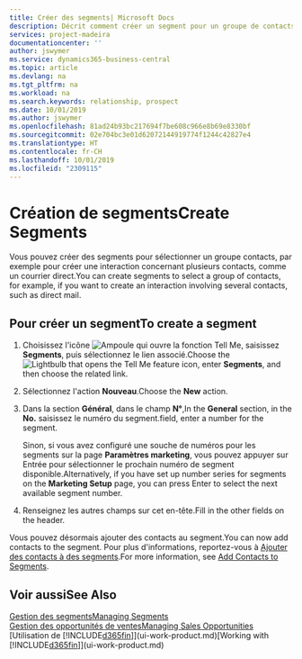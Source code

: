 ```yaml
---
title: Créer des segments| Microsoft Docs
description: Décrit comment créer un segment pour un groupe de contacts dans Business Central, par exemple, afin de cibler plusieurs contacts avec un courrier direct.
services: project-madeira
documentationcenter: ''
author: jswymer
ms.service: dynamics365-business-central
ms.topic: article
ms.devlang: na
ms.tgt_pltfrm: na
ms.workload: na
ms.search.keywords: relationship, prospect
ms.date: 10/01/2019
ms.author: jswymer
ms.openlocfilehash: 81ad24b93bc217694f7be608c966e8b69e8330bf
ms.sourcegitcommit: 02e704bc3e01d62072144919774f1244c42827e4
ms.translationtype: HT
ms.contentlocale: fr-CH
ms.lasthandoff: 10/01/2019
ms.locfileid: "2309115"
---
```

# <a name="create-segments"></a><span data-ttu-id="bdec3-103">Création de segments</span><span class="sxs-lookup"><span data-stu-id="bdec3-103">Create Segments</span></span>
<span data-ttu-id="bdec3-104">Vous pouvez créer des segments pour sélectionner un groupe contacts, par exemple pour créer une interaction concernant plusieurs contacts, comme un courrier direct.</span><span class="sxs-lookup"><span data-stu-id="bdec3-104">You can create segments to select a group of contacts, for example, if you want to create an interaction involving several contacts, such as direct mail.</span></span>

## <a name="to-create-a-segment"></a><span data-ttu-id="bdec3-105">Pour créer un segment</span><span class="sxs-lookup"><span data-stu-id="bdec3-105">To create a segment</span></span>
1. <span data-ttu-id="bdec3-106">Choisissez l'icône ![Ampoule qui ouvre la fonction Tell Me](media/ui-search/search_small.png "Dites-moi ce que vous voulez faire"), saisissez **Segments**, puis sélectionnez le lien associé.</span><span class="sxs-lookup"><span data-stu-id="bdec3-106">Choose the ![Lightbulb that opens the Tell Me feature](media/ui-search/search_small.png "Tell me what you want to do") icon, enter **Segments**, and then choose the related link.</span></span>
2. <span data-ttu-id="bdec3-107">Sélectionnez l'action **Nouveau**.</span><span class="sxs-lookup"><span data-stu-id="bdec3-107">Choose the **New** action.</span></span>
3. <span data-ttu-id="bdec3-108">Dans la section **Général**, dans le champ **N°**,</span><span class="sxs-lookup"><span data-stu-id="bdec3-108">In the **General** section, in the **No.**</span></span> <span data-ttu-id="bdec3-109">saisissez le numéro du segment.</span><span class="sxs-lookup"><span data-stu-id="bdec3-109">field, enter a number for the segment.</span></span>

    <span data-ttu-id="bdec3-110">Sinon, si vous avez configuré une souche de numéros pour les segments sur la page **Paramètres marketing**, vous pouvez appuyer sur Entrée pour sélectionner le prochain numéro de segment disponible.</span><span class="sxs-lookup"><span data-stu-id="bdec3-110">Alternatively, if you have set up number series for segments on the **Marketing Setup** page, you can press Enter to select the next available segment number.</span></span>
4. <span data-ttu-id="bdec3-111">Renseignez les autres champs sur cet en-tête.</span><span class="sxs-lookup"><span data-stu-id="bdec3-111">Fill in the other fields on the header.</span></span>

<span data-ttu-id="bdec3-112">Vous pouvez désormais ajouter des contacts au segment.</span><span class="sxs-lookup"><span data-stu-id="bdec3-112">You can now add contacts to the segment.</span></span> <span data-ttu-id="bdec3-113">Pour plus d'informations, reportez-vous à [Ajouter des contacts à des segments](marketing-add-contact-segment.md).</span><span class="sxs-lookup"><span data-stu-id="bdec3-113">For more information, see [Add Contacts to Segments](marketing-add-contact-segment.md).</span></span>

## <a name="see-also"></a><span data-ttu-id="bdec3-114">Voir aussi</span><span class="sxs-lookup"><span data-stu-id="bdec3-114">See Also</span></span>
[<span data-ttu-id="bdec3-115">Gestion des segments</span><span class="sxs-lookup"><span data-stu-id="bdec3-115">Managing Segments</span></span>](marketing-segments.md)  
[<span data-ttu-id="bdec3-116">Gestion des opportunités de ventes</span><span class="sxs-lookup"><span data-stu-id="bdec3-116">Managing Sales Opportunities</span></span>](marketing-manage-sales-opportunities.md)  
<span data-ttu-id="bdec3-117">[Utilisation de [!INCLUDE[d365fin](includes/d365fin_md.md)]](ui-work-product.md)</span><span class="sxs-lookup"><span data-stu-id="bdec3-117">[Working with [!INCLUDE[d365fin](includes/d365fin_md.md)]](ui-work-product.md)</span></span>  
